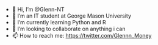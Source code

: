 - 👋 Hi, I’m @Glenn-NT
- 👀 I’m an IT student at George Mason University
- 🌱 I’m currently learning Python and R
- 💞️ I’m looking to collaborate on anything i can
- 📫 How to reach me: https://twitter.com/Glennn_Money

<!---
glennM-Cplus/glennM-Cplus is a ✨ special ✨ repository because its `README.md` (this file) appears on your GitHub profile.
You can click the Preview link to take a look at your changes.
--->
